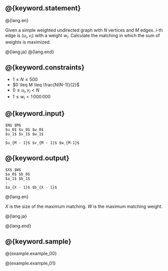 ## @{keyword.statement}

@{lang.en}

Given a simple weighted undirected graph with $N$ vertices and $M$ edges. $i$-th edge is $(u_i, v_i)$ with a weight $w_i$.
Calculate the matching in which the sum of weights is maximized.

@{lang.ja}
@{lang.end}

## @{keyword.constraints}

- $1 \leq N \leq 500$
- $0 \leq M \leq \frac{N(N-1)}{2}$
- $0 \leq u_i, v_i < N$
- $1 \leq w_i < 1\,000\,000$

## @{keyword.input}

~~~
$N$ $M$
$u_0$ $v_0$ $w_0$
$u_1$ $v_1$ $w_1$
:
$u_{M - 1}$ $v_{M - 1}$ $w_{M-1}$
~~~

## @{keyword.output}

~~~
$X$ $W$
$a_0$ $b_0$
$a_1$ $b_1$
:
$a_{X - 1}$ $b_{X - 1}$
~~~

@{lang.en}

$X$ is the size of the maximum matching.
$W$ is the maximum matching weight.

@{lang.ja}

@{lang.end}

## @{keyword.sample}

@{example.example_00}

@{example.example_01}
